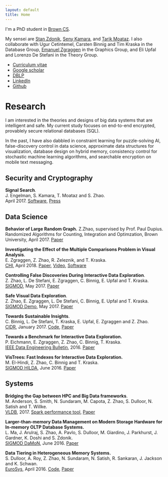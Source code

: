 ```yaml
---
layout: default
title: Home
---
```


I'm a PhD student in [Brown CS](https://cs.brown.edu).

My sensei are [Stan Zdonik](https://cs.brown.edu/~sbz/), [Seny Kamara](https://cs.brown.edu/~seny/), and [Tarik Moataz](https://cs.brown.edu/~tmoataz/). I also collaborate with Ugur Cetintemel, Carsten Binnig and Tim Kraska in the Database Group, [Emanuel Zgraggen](http://emanuelzgraggen.com/) in the Graphics Group, and Eli Upfal and Lorenzo De Stefani in the Theory Group.

* [Curriculum vitae](https://zheguang.github.io/cv/cv.pdf)
* [Google scholar](https://goo.gl/DR8pSa)
* [DBLP](http://dblp.uni-trier.de/pers/hd/z/Zhao:Zheguang)
* [LinkedIn](https://www.linkedin.com/in/samuelzhao)
* [Github](https://github.com/zheguang)

Research
========

I am interested in the theories and designs of big data systems that are intelligent and safe. My current study focuses on end-to-end encrypted, provablely secure relational databases (SQL).

In the past, I have also dabbled in constraint learning for puzzle-solving AI, false-discovery control in data science, approximate data structures for visualization, database design on hybrid memory, consistency control for stochastic machine learning algorithms, and searchable encryption on mobile text messaging.

Security and Cryptography
-------------------------

**Signal Search**.   
J. Engelman, S. Kamara, T. Moataz and S. Zhao.   
April 2017.
[Software](https://github.com/encryptedsystems/Searchable-Signal-Android),
[Press](http://esl.cs.brown.edu/blog/signal)

Data Science
------------
**Behavior of Large Random Graph.**
Z.Zhao, supervised by Prof. Paul Dupius.
Randomized Algorithms for Counting, Integration and Optimzation, Brown University, April 2017.
[Paper](https://zheguang.github.io/research/random_graph.pdf)


**Investigating the Effect of the Multiple Comparisons Problem in Visual Analysis**.   
E. Zgraggen, Z. Zhao, R. Zeleznik, and T. Kraska.   
[CHI][1], April 2018.
[Paper](https://zheguang.github.io/research/risk-chi.pdf), [Video](http://emanuelzgraggen.com/assets/video/risk.mp4), [Software](https://github.com/zheguang/macau)   

**Controlling False Discoveries During Interactive Data Exploration**.   
Z. Zhao, L. De Stefani, E. Zgraggen, C. Binnig, E. Upfal and T. Kraska.   
[SIGMOD][2], May 2017.
[Paper](https://zheguang.github.io/research/risk-sigmod.pdf)

**Safe Visual Data Exploration**.  
Z. Zhao, E. Zgraggen, L. De Stefani, C. Binnig, E. Upfal and T. Kraska.   
[SIGMOD Demo][2], May 2017.
[Paper](https://zheguang.github.io/research/risk-sigmod-demo.pdf)

**Towards Sustainable Insights**.   
C. Binnig, L. De Stefani, T. Kraska, E. Upfal, E. Zgraggen and Z. Zhao.   
[CIDR][3], January 2017.
[Code](https://github.com/zheguang/rand-db),
[Paper](https://zheguang.github.io/research/risk-cidr.pdf)

**Towards a Benchmark for Interactive Data Exploration.**   
P. Eichmann, E. Zgraggen, Z. Zhao, C. Binnig, T. Kraska.   
[IEEE Data Engineering Bulletin][4], 2016.
[Paper](https://zheguang.github.io/research/ide-bench.pdf)

**VisTrees: Fast Indexes for Interactive Data Exploration.**   
M. El-Hindi, Z. Zhao, C. Binnig and T. Kraska.   
[SIGMOD HILDA][5], June 2016.
[Paper](https://zheguang.github.io/research/vistree.pdf)

Systems
-------

**Bridging the Gap between HPC and Big Data frameworks**.   
M. Anderson, S. Smith, N. Sundaram, M. Capota, Z. Zhao, S. Dulloor, N. Satish and T. Willke.   
[VLDB][6], 2017.
[Spark performance tool](https://github.com/zheguang/spark-perftool),
[Paper](https://zheguang.github.io/research/hpc-big-data.pdf)

**Larger-than-memory Data Management on Modern Storage Hardware for In-memory OLTP Database Systems.**   
L. Ma, J. Arulraj, S. Zhao, A. Pavlo, S. Dulloor, M. Giardino, J. Parkhurst, J. Gardner, K. Doshi and S. Zdonik.   
[SIGMOD DaMoN][7], June 2016.
[Paper](https://zheguang.github.io/research/nvm-anticache.pdf)

**Data Tiering in Heterogeneous Memory Systems.**   
S. Dulloor, A. Roy, Z. Zhao, N. Sundaram, N. Satish, R. Sankaran, J. Jackson and K. Schwan.   
[EuroSys][8], April 2016.
[Code](https://github.com/zheguang/voltdb/tree/sam-redo-tag),
[Paper](https://zheguang.github.io/research/nvm-data-tiering.pdf)

[1]: https://chi2018.acm.org/
[2]: http://sigmod2017.org/
[3]: http://cidrdb.org/cidr2017/index.html
[4]: http://sites.computer.org/debull/A16dec/issue1.htm
[5]: http://hilda.io/2016/
[6]: http://www.vldb.org/2017/
[7]: http://daslab.seas.harvard.edu/damon2016/
[8]: http://eurosys16.doc.ic.ac.uk/
